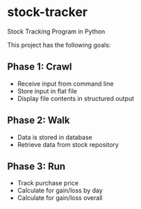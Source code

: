 # stock-tracker
Stock Tracking Program in Python

This project has the following goals:

## Phase 1: Crawl
- Receive input from command line
- Store input in flat file
- Display file contents in structured output

## Phase 2: Walk
- Data is stored in database
- Retrieve data from stock repository

## Phase 3: Run
- Track purchase price
- Calculate for gain/loss by day
- Calculate for gain/loss overall
